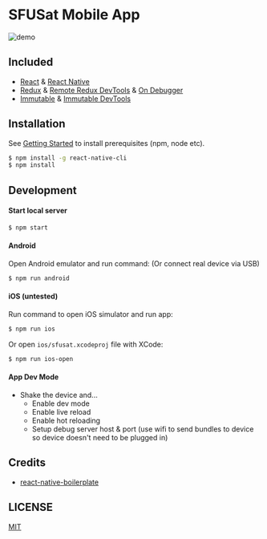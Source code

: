 # SFUSat Mobile App

![demo](http://i.imgur.com/vZs5zuh.gif)

## Included

* [React](https://github.com/facebook/react) & [React Native](https://github.com/facebook/react-native)
* [Redux](https://github.com/reactjs/redux) & [Remote Redux DevTools](https://github.com/zalmoxisus/remote-redux-devtools) & [On Debugger](https://github.com/jhen0409/remote-redux-devtools-on-debugger)
* [Immutable](https://github.com/facebook/immutable-js) & [Immutable DevTools](https://github.com/andrewdavey/immutable-devtools)

## Installation

See [Getting Started](https://facebook.github.io/react-native/docs/getting-started.html) to install prerequisites (npm, node etc).

```bash
$ npm install -g react-native-cli
$ npm install
```

## Development

#### Start local server

```bash
$ npm start
```

#### Android

Open Android emulator and run command: (Or connect real device via USB)

```bash
$ npm run android
```

#### iOS (untested)

Run command to open iOS simulator and run app:

```bash
$ npm run ios
```

Or open `ios/sfusat.xcodeproj` file with XCode:

```bash
$ npm run ios-open
```

#### App Dev Mode

- Shake the device and...
	- Enable dev mode
	- Enable live reload
	- Enable hot reloading
	- Setup debug server host & port (use wifi to send bundles to device so device doesn't need to be plugged in)

## Credits

* [react-native-boilerplate](https://github.com/jhen0409/react-native-boilerplate)

## LICENSE

[MIT](LICENSE)
